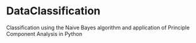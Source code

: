 # DataClassification
Classification using the Naive Bayes algorithm and application of Principle Component Analysis in Python  
